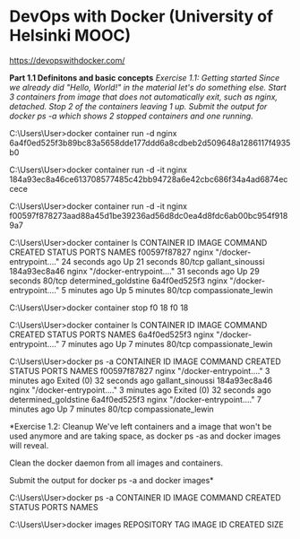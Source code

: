 # DevOps with Docker (University of Helsinki MOOC)
https://devopswithdocker.com/

**Part 1.1 Definitons and basic concepts**
*Exercise 1.1: Getting started
Since we already did "Hello, World!" in the material let's do something else.
Start 3 containers from image that does not automatically exit, such as nginx, detached.
Stop 2 of the containers leaving 1 up.
Submit the output for docker ps -a which shows 2 stopped containers and one running.*

C:\Users\User>docker container run -d nginx
6a4f0ed525f3b89bc83a5658dde177ddd6a8cdbeb2d509648a1286117f4935b0

C:\Users\User>docker container run -d -it nginx
184a93ec8a46ce613708577485c42bb94728a6e42cbc686f34a4ad6874eccece

C:\Users\User>docker container run -d -it nginx
f00597f878273aad88a45d1be39236ad56d8dc0ea4d8fdc6ab00bc954f9189a7

C:\Users\User>docker container ls
CONTAINER ID   IMAGE     COMMAND                  CREATED          STATUS          PORTS     NAMES
f00597f87827   nginx     "/docker-entrypoint.…"   24 seconds ago   Up 21 seconds   80/tcp    gallant_sinoussi
184a93ec8a46   nginx     "/docker-entrypoint.…"   31 seconds ago   Up 29 seconds   80/tcp    determined_goldstine
6a4f0ed525f3   nginx     "/docker-entrypoint.…"   5 minutes ago    Up 5 minutes    80/tcp    compassionate_lewin

C:\Users\User>docker container stop f0 18
f0
18

C:\Users\User>docker container ls
CONTAINER ID   IMAGE     COMMAND                  CREATED         STATUS         PORTS     NAMES
6a4f0ed525f3   nginx     "/docker-entrypoint.…"   7 minutes ago   Up 7 minutes   80/tcp    compassionate_lewin

C:\Users\User>docker ps -a
CONTAINER ID   IMAGE                           COMMAND                  CREATED         STATUS                      PORTS     NAMES
f00597f87827   nginx                           "/docker-entrypoint.…"   3 minutes ago   Exited (0) 32 seconds ago             gallant_sinoussi
184a93ec8a46   nginx                           "/docker-entrypoint.…"   3 minutes ago   Exited (0) 32 seconds ago             determined_goldstine
6a4f0ed525f3   nginx                           "/docker-entrypoint.…"   7 minutes ago   Up 7 minutes                80/tcp    compassionate_lewin

*Exercise 1.2: Cleanup
We've left containers and a image that won't be used anymore and are taking space, as docker ps -as and docker images will reveal.

Clean the docker daemon from all images and containers.

Submit the output for docker ps -a and docker images*

C:\Users\User>docker ps -a
CONTAINER ID   IMAGE     COMMAND   CREATED   STATUS    PORTS     NAMES

C:\Users\User>docker images
REPOSITORY               TAG            IMAGE ID       CREATED       SIZE
